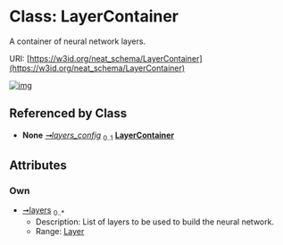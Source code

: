 
# Class: LayerContainer


A container of neural network layers.

URI: [https://w3id.org/neat_schema/LayerContainer](https://w3id.org/neat_schema/LayerContainer)


[![img](https://yuml.me/diagram/nofunky;dir:TB/class/[Layer]<layers%200..*-++[LayerContainer],[TFKerasParams]++-%20layers_config%200..1>[LayerContainer],[TFKerasParams],[Layer])](https://yuml.me/diagram/nofunky;dir:TB/class/[Layer]<layers%200..*-++[LayerContainer],[TFKerasParams]++-%20layers_config%200..1>[LayerContainer],[TFKerasParams],[Layer])

## Referenced by Class

 *  **None** *[➞layers_config](tFKerasParams__layers_config.md)*  <sub>0..1</sub>  **[LayerContainer](LayerContainer.md)**

## Attributes


### Own

 * [➞layers](layerContainer__layers.md)  <sub>0..\*</sub>
     * Description: List of layers to be used to build the neural network.
     * Range: [Layer](Layer.md)
